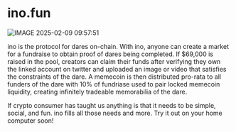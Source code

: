 # ino.fun
![IMAGE 2025-02-09 09:57:51](https://github.com/user-attachments/assets/ea87cfb6-a656-47c6-bd4c-c7422e83832f)


ino is the protocol for dares on-chain. With ino, anyone can create a market for a fundraise to obtain proof of dares being completed. If $69,000 is raised in the pool, creators can claim their funds after verifying they own the linked account on twitter and uploaded an image or video that satisfies the constraints of the dare. A memecoin is then distributed pro-rata to all funders of the dare with 10% of fundriase used to pair locked memecoin liquidity, creating infinitely tradeable memorabilia of the dare.

If crypto consumer has taught us anything is that it needs to be simple, social, and fun. ino fills all those needs and more. Try it out on your home computer soon!
